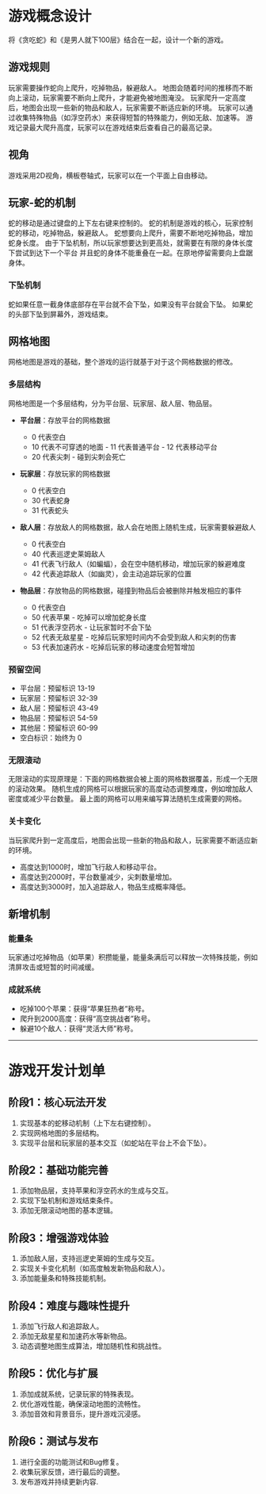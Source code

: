 # 游戏概念设计
将《贪吃蛇》和《是男人就下100层》结合在一起，设计一个新的游戏。

## 游戏规则
玩家需要操作蛇向上爬升，吃掉物品，躲避敌人。
地图会随着时间的推移而不断向上滚动，玩家需要不断向上爬升，才能避免被地图淹没。
玩家爬升一定高度后，地图会出现一些新的物品和敌人，玩家需要不断适应新的环境。
玩家可以通过收集特殊物品（如浮空药水）来获得短暂的特殊能力，例如无敌、加速等。
游戏记录最大爬升高度，玩家可以在游戏结束后查看自己的最高记录。

## 视角
游戏采用2D视角，横板卷轴式，玩家可以在一个平面上自由移动。

## 玩家-蛇的机制
蛇的移动是通过键盘的上下左右键来控制的。
蛇的机制是游戏的核心，玩家控制蛇的移动，吃掉物品，躲避敌人。
蛇想要向上爬升，需要不断地吃掉物品，增加蛇身长度。
由于下坠机制，所以玩家想要达到更高处，就需要在有限的身体长度下尝试到达下一个平台
并且蛇的身体不能重叠在一起。在原地停留需要向上盘踞身体。

### 下坠机制
蛇如果任意一截身体底部存在平台就不会下坠，如果没有平台就会下坠。
如果蛇的头部下坠到屏幕外，游戏结束。

## 网格地图
网格地图是游戏的基础，整个游戏的运行就基于对于这个网格数据的修改。

### 多层结构
网格地图是一个多层结构，分为平台层、玩家层、敌人层、物品层。

- **平台层**：存放平台的网格数据
    - 0 代表空白
    - 10 代表不可穿透的地面
            - 11 代表普通平台
            - 12 代表移动平台
    - 20 代表尖刺
            - 碰到尖刺会死亡

- **玩家层**：存放玩家的网格数据
    - 0 代表空白
    - 30 代表蛇身
    - 31 代表蛇头

- **敌人层**：存放敌人的网格数据，敌人会在地图上随机生成，玩家需要躲避敌人
    - 0 代表空白
    - 40 代表巡逻史莱姆敌人
    - 41 代表飞行敌人（如蝙蝠），会在空中随机移动，增加玩家的躲避难度
    - 42 代表追踪敌人（如幽灵），会主动追踪玩家的位置

- **物品层**：存放物品的网格数据，碰撞到物品后会被删除并触发相应的事件
    - 0 代表空白
    - 50 代表苹果
            - 吃掉可以增加蛇身长度
    - 51 代表浮空药水
            - 让玩家暂时不会下坠
    - 52 代表无敌星星
            - 吃掉后玩家短时间内不会受到敌人和尖刺的伤害
    - 53 代表加速药水
            - 吃掉后玩家的移动速度会短暂增加

### 预留空间
- 平台层：预留标识 13-19
- 玩家层：预留标识 32-39
- 敌人层：预留标识 43-49
- 物品层：预留标识 54-59
- 其他层：预留标识 60-99
- 空白标识：始终为 0

### 无限滚动
无限滚动的实现原理是：下面的网格数据会被上面的网格数据覆盖，形成一个无限的滚动效果。
随机生成的网格可以根据玩家的高度动态调整难度，例如增加敌人密度或减少平台数量。
最上面的网格可以用来编写算法随机生成需要的网格。

### 关卡变化
当玩家爬升到一定高度后，地图会出现一些新的物品和敌人，玩家需要不断适应新的环境。
- 高度达到1000时，增加飞行敌人和移动平台。
- 高度达到2000时，平台数量减少，尖刺数量增加。
- 高度达到3000时，加入追踪敌人，物品生成概率降低。

## 新增机制
### 能量条
玩家通过吃掉物品（如苹果）积攒能量，能量条满后可以释放一次特殊技能，例如清屏攻击或短暂的时间减缓。

### 成就系统
- 吃掉100个苹果：获得“苹果狂热者”称号。
- 爬升到2000高度：获得“高空挑战者”称号。
- 躲避10个敌人：获得“灵活大师”称号。

---

# 游戏开发计划单

## 阶段1：核心玩法开发
1. 实现基本的蛇移动机制（上下左右键控制）。
2. 实现网格地图的多层结构。
3. 实现平台层和玩家层的基本交互（如蛇站在平台上不会下坠）。

## 阶段2：基础功能完善
1. 添加物品层，支持苹果和浮空药水的生成与交互。
2. 实现下坠机制和游戏结束条件。
3. 添加无限滚动地图的基本逻辑。

## 阶段3：增强游戏体验
1. 添加敌人层，支持巡逻史莱姆的生成与交互。
2. 实现关卡变化机制（如高度触发新物品和敌人）。
3. 添加能量条和特殊技能机制。

## 阶段4：难度与趣味性提升
1. 添加飞行敌人和追踪敌人。
2. 添加无敌星星和加速药水等新物品。
3. 动态调整地图生成算法，增加随机性和挑战性。

## 阶段5：优化与扩展
1. 添加成就系统，记录玩家的特殊表现。
2. 优化游戏性能，确保滚动地图的流畅性。
3. 添加音效和背景音乐，提升游戏沉浸感。

## 阶段6：测试与发布
1. 进行全面的功能测试和Bug修复。
2. 收集玩家反馈，进行最后的调整。
3. 发布游戏并持续更新内容.


